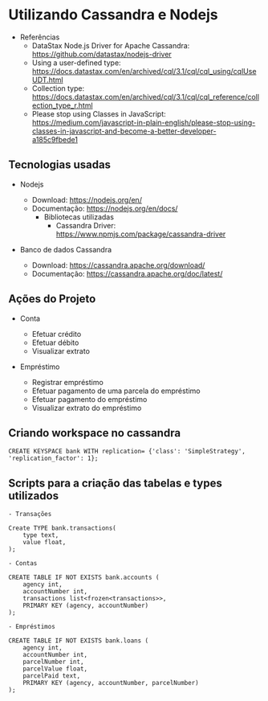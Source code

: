 
# Utilizando Cassandra e Nodejs

- Referências
  - DataStax Node.js Driver for Apache Cassandra: <https://github.com/datastax/nodejs-driver>
  - Using a user-defined type: <https://docs.datastax.com/en/archived/cql/3.1/cql/cql_using/cqlUseUDT.html>
  - Collection type: <https://docs.datastax.com/en/archived/cql/3.1/cql/cql_reference/collection_type_r.html>
  - Please stop using Classes in JavaScript: <https://medium.com/javascript-in-plain-english/please-stop-using-classes-in-javascript-and-become-a-better-developer-a185c9fbede1>

## Tecnologias usadas

- Nodejs
  - Download: <https://nodejs.org/en/>
  - Documentação: <https://nodejs.org/en/docs/>
    - Bibliotecas utilizadas
      - Cassandra Driver: <https://www.npmjs.com/package/cassandra-driver>

- Banco de dados Cassandra
  - Download: <https://cassandra.apache.org/download/>
  - Documentação: <https://cassandra.apache.org/doc/latest/>

## Ações do Projeto

- Conta
  - Efetuar crédito
  - Efetuar débito
  - Visualizar extrato

- Empréstimo
  - Registrar empréstimo
  - Efetuar pagamento de uma parcela do empréstimo
  - Efetuar pagamento do empréstimo
  - Visualizar extrato do empréstimo

## Criando workspace no cassandra

    CREATE KEYSPACE bank WITH replication= {'class': 'SimpleStrategy', 'replication_factor': 1};

## Scripts para a criação das tabelas e types utilizados

    - Transações

    Create TYPE bank.transactions(
        type text,
        value float,
    );

    - Contas

    CREATE TABLE IF NOT EXISTS bank.accounts (
        agency int,
        accountNumber int,
        transactions list<frozen<transactions>>,
        PRIMARY KEY (agency, accountNumber)
    );

    - Empréstimos

    CREATE TABLE IF NOT EXISTS bank.loans (
        agency int,
        accountNumber int,
        parcelNumber int,
        parcelValue float,
        parcelPaid text,    
        PRIMARY KEY (agency, accountNumber, parcelNumber)
    );
